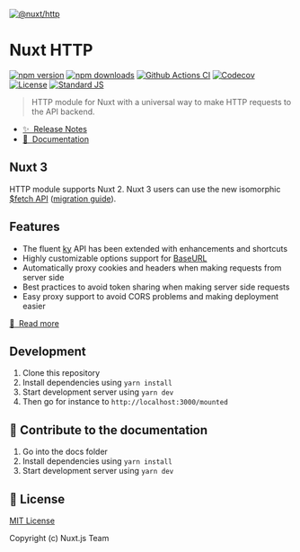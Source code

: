 [![@nuxt/http](https://http.nuxtjs.org/preview.png)](https://http.nuxtjs.org)

# Nuxt HTTP

[![npm version][npm-version-src]][npm-version-href]
[![npm downloads][npm-downloads-src]][npm-downloads-href]
[![Github Actions CI][github-actions-ci-src]][github-actions-ci-href]
[![Codecov][codecov-src]][codecov-href]
[![License][license-src]][license-href]
[![Standard JS][standard-js-src]][standard-js-href]

> HTTP module for Nuxt with a universal way to make HTTP requests to the API backend.

- [✨ &nbsp;Release Notes](https://http.nuxtjs.org/releases)
- [📖 &nbsp;Documentation](https://http.nuxtjs.org)

## Nuxt 3

HTTP module supports Nuxt 2. Nuxt 3 users can use the new isomorphic [$fetch API](https://nuxt.com/docs/getting-started/data-fetching#isomorphic-fetch-and-fetch) ([migration guide](https://nuxt.com/docs/migration/component-options#isomorphic-fetch)).

## Features

- The fluent [ky](https://github.com/sindresorhus/ky) API has been extended with enhancements and shortcuts
- Highly customizable options support for [BaseURL](https://http.nuxtjs.org/options#baseurl)
- Automatically proxy cookies and headers when making requests from server side
- Best practices to avoid token sharing when making server side requests
- Easy proxy support to avoid CORS problems and making deployment easier

[📖 &nbsp;Read more](https://http.nuxtjs.org)

## Development

1. Clone this repository
2. Install dependencies using `yarn install`
3. Start development server using `yarn dev`
4. Then go for instance to `http://localhost:3000/mounted`

## 📖 Contribute to the documentation 

1. Go into the docs folder
2. Install dependencies using `yarn install`
3. Start development server using `yarn dev`

## 📑 License

[MIT License](./LICENSE)

Copyright (c) Nuxt.js Team

<!-- Badges -->
[npm-version-src]: https://flat.badgen.net/npm/v/@nuxt/http
[npm-version-href]: https://npmjs.com/package/@nuxt/http
[npm-downloads-src]: https://flat.badgen.net/npm/dm/@nuxt/http
[npm-downloads-href]: https://npmjs.com/package/@nuxt/http
[github-actions-ci-src]: https://github.com/nuxt/http/workflows/ci/badge.svg
[github-actions-ci-href]: https://github.com/nuxt/http/actions?query=workflow%3Aci
[checks-src]: https://flat.badgen.net/github/checks/nuxt/http/master
[checks-href]: https://github.com/nuxt/http/actions
[codecov-src]: https://flat.badgen.net/codecov/c/github/nuxt/http
[codecov-href]: https://codecov.io/gh/nuxt/http
[standard-js-src]: https://img.shields.io/badge/code_style-standard-brightgreen.svg?style=flat-square
[standard-js-href]: https://standardjs.com
[license-src]: https://img.shields.io/npm/l/@nuxt/http.svg
[license-href]: https://npmjs.com/package/@nuxt/http
